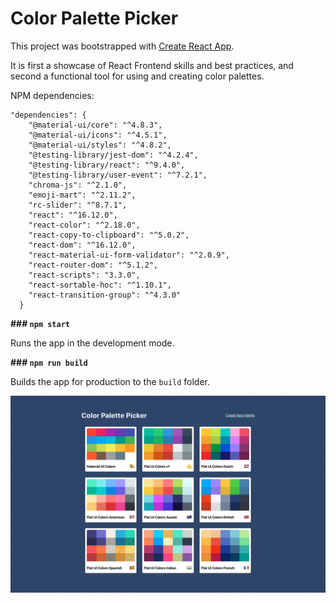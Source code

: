 # Color Palette Picker

This project was bootstrapped with [Create React App](https://github.com/facebook/create-react-app).

It is first a showcase of React Frontend skills and best practices, and second a functional tool for using and creating color palettes.

NPM dependencies:

    "dependencies": {
        "@material-ui/core": "^4.8.3",
        "@material-ui/icons": "^4.5.1",
        "@material-ui/styles": "^4.8.2",
        "@testing-library/jest-dom": "^4.2.4",
        "@testing-library/react": "^9.4.0",
        "@testing-library/user-event": "^7.2.1",
        "chroma-js": "^2.1.0",
        "emoji-mart": "^2.11.2",
        "rc-slider": "^8.7.1",
        "react": "^16.12.0",
        "react-color": "^2.18.0",
        "react-copy-to-clipboard": "^5.0.2",
        "react-dom": "^16.12.0",
        "react-material-ui-form-validator": "^2.0.9",
        "react-router-dom": "^5.1.2",
        "react-scripts": "3.3.0",
        "react-sortable-hoc": "^1.10.1",
        "react-transition-group": "^4.3.0"
      }

**### `npm start`**

Runs the app in the development mode.

**### `npm run build`**

Builds the app for production to the `build` folder.

![PaletteList.png](PaletteList.png)
